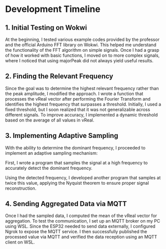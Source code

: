 # Development Timeline

## 1. Initial Testing on Wokwi

At the beginning, I tested various example codes provided by the professor and the official Arduino FFT library on Wokwi. This helped me understand the functionality of the FFT algorithm on simple signals. Once I had a grasp of how it worked with basic functions, I moved on to more complex signals, where I noticed that using majorPeak did not always yield useful results.

## 2. Finding the Relevant Frequency

Since the goal was to determine the highest relevant frequency rather than the peak amplitude, I modified the approach. I wrote a function that processes the vReal vector after performing the Fourier Transform and identifies the highest frequency that surpasses a threshold. Initially, I used a fixed threshold, but I soon realized that it was not generalizable across different signals. To improve accuracy, I implemented a dynamic threshold based on the average of all values in vReal.

## 3. Implementing Adaptive Sampling

With the ability to determine the dominant frequency, I proceeded to implement an adaptive sampling mechanism:

First, I wrote a program that samples the signal at a high frequency to accurately detect the dominant frequency.

Using the detected frequency, I developed another program that samples at twice this value, applying the Nyquist theorem to ensure proper signal reconstruction.

## 4. Sending Aggregated Data via MQTT

Once I had the sampled data, I computed the mean of the vReal vector for aggregation. To test the communication, I set up an MQTT broker on my PC using WSL. Since the ESP32 needed to send data externally, I configured Ngrok to expose the MQTT service. I then successfully published the processed value via MQTT and verified the data reception using an MQTT client on WSL.
